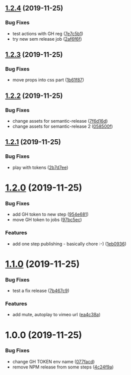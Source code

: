 ## [1.2.4](https://github.com/wirths/react-responsive-video/compare/v1.2.3...v1.2.4) (2019-11-25)


### Bug Fixes

* test actions with GH reg ([7e7c5b1](https://github.com/wirths/react-responsive-video/commit/7e7c5b1f52254166a485501a3fcebe26d705038d))
* try new sem release job ([2af6f6f](https://github.com/wirths/react-responsive-video/commit/2af6f6f5806ce7c0cb67de9940c5660a3a572d21))

## [1.2.3](https://github.com/wirths/react-responsive-video/compare/v1.2.2...v1.2.3) (2019-11-25)


### Bug Fixes

* move props into css part ([1b61f87](https://github.com/wirths/react-responsive-video/commit/1b61f87f07f5ccfd0c4a9c5af32b4ff3c409f15b))

## [1.2.2](https://github.com/wirths/react-responsive-video/compare/v1.2.1...v1.2.2) (2019-11-25)


### Bug Fixes

* change assets for semantic-release ([7f6d16d](https://github.com/wirths/react-responsive-video/commit/7f6d16d5cf98aa4ccd32726f0c729891815d387a))
* change assets for semantic-release 2 ([058500f](https://github.com/wirths/react-responsive-video/commit/058500f2fd71e5cd6ecae96676144d934b3ba792))

## [1.2.1](https://github.com/wirths/react-responsive-video/compare/v1.2.0...v1.2.1) (2019-11-25)


### Bug Fixes

* play with tokens ([2b7d7ee](https://github.com/wirths/react-responsive-video/commit/2b7d7ee2510310b842dfe8d6e8710b52e3db7369))

# [1.2.0](https://github.com/wirths/react-responsive-video/compare/v1.1.0...v1.2.0) (2019-11-25)


### Bug Fixes

* add GH token to new step ([954e681](https://github.com/wirths/react-responsive-video/commit/954e6817ee6dc5cc6bfa9e8a66708932d8cb18d1))
* move GH token to jobs ([97bc5ec](https://github.com/wirths/react-responsive-video/commit/97bc5ecb50ad12ab0b0893e1ed5f3f4000608f25))


### Features

* add one step publishing - basically chore :-) ([1eb0936](https://github.com/wirths/react-responsive-video/commit/1eb0936b551a56ee64adbe55f4b0f28491f19545))

# [1.1.0](https://github.com/wirths/react-responsive-video/compare/v1.0.0...v1.1.0) (2019-11-25)


### Bug Fixes

* test a fix release ([7b467c9](https://github.com/wirths/react-responsive-video/commit/7b467c97c63c17a4e896901195504bffcb3ac085))


### Features

* add mute, autoplay to vimeo url ([ea4c38a](https://github.com/wirths/react-responsive-video/commit/ea4c38af7c398bf8a1e2b6a0a297b34cb9037116))

# 1.0.0 (2019-11-25)


### Bug Fixes

* change GH TOKEN env name ([077facd](https://github.com/wirths/react-responsive-video/commit/077facd372626f7b956f26aac8957fa8166e927f))
* remove NPM release from some steps ([4c24f9a](https://github.com/wirths/react-responsive-video/commit/4c24f9a58dd78086e932ca35b0375603656dc1c7))
